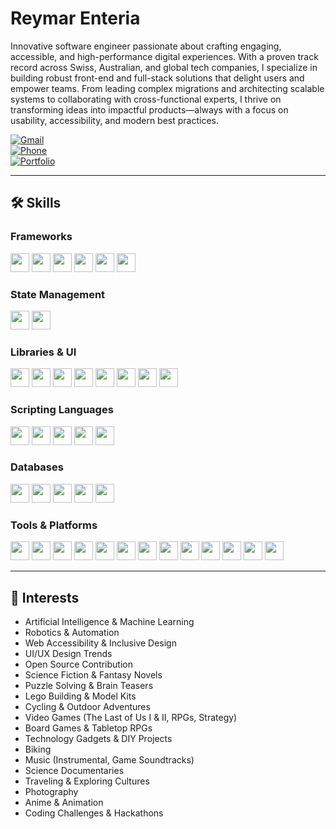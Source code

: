 # Reymar Enteria

Innovative software engineer passionate about crafting engaging, accessible, and high-performance digital experiences. With a proven track record across Swiss, Australian, and global tech companies, I specialize in building robust front-end and full-stack solutions that delight users and empower teams. From leading complex migrations and architecting scalable systems to collaborating with cross-functional experts, I thrive on transforming ideas into impactful products—always with a focus on usability, accessibility, and modern best practices.

[![Gmail](https://img.shields.io/badge/email-enteriarv@gmail.com-red?logo=gmail)](mailto:enteriarv@gmail.com)<br>
[![Phone](https://img.shields.io/badge/phone-%2B63%20935--277--8596-blue)](tel:+639352778596)<br>
[![Portfolio](https://img.shields.io/badge/Portfolio-mar--developer.github.io%2FReymar-blueviolet)](https://mar-developer.github.io/Reymar)

---

## 🛠️ Skills

### Frameworks
<img src="https://img.shields.io/badge/Vue.js-35495E?logo=vue.js&logoColor=4FC08D" height="30"> <img src="https://img.shields.io/badge/React-20232A?logo=react&logoColor=61DAFB" height="30"> <img src="https://img.shields.io/badge/Next.js-000?logo=next.js" height="30"> <img src="https://img.shields.io/badge/Node.js-339933?logo=node.js&logoColor=fff" height="30"> <img src="https://img.shields.io/badge/Express.js-000?logo=express&logoColor=fff" height="30"> <img src="https://img.shields.io/badge/Strapi-2E7EEA?logo=strapi&logoColor=fff" height="30">

### State Management
<img src="https://img.shields.io/badge/Pinia-FFD700?logo=pinia&logoColor=fff" height="30"> <img src="https://img.shields.io/badge/Redux-764ABC?logo=redux&logoColor=fff" height="30">

### Libraries & UI
<img src="https://img.shields.io/badge/Tailwind_CSS-38B2AC?logo=tailwind-css&logoColor=fff" height="30"> <img src="https://img.shields.io/badge/Material_UI-0081CB?logo=mui&logoColor=fff" height="30"> <img src="https://img.shields.io/badge/Anime.js-FF9E64?logo=anime&logoColor=fff" height="30"> <img src="https://img.shields.io/badge/Vuetify-1867C0?logo=vuetify&logoColor=fff" height="30"> <img src="https://img.shields.io/badge/Bootstrap-7952B3?logo=bootstrap&logoColor=fff" height="30"> <img src="https://img.shields.io/badge/Styled--Components-DB7093?logo=styled-components&logoColor=fff" height="30"> <img src="https://img.shields.io/badge/Quasar-1976D2?logo=quasar&logoColor=fff" height="30"> <img src="https://img.shields.io/badge/BootstrapVue-42B983?logo=bootstrapvue&logoColor=fff" height="30">

### Scripting Languages
<img src="https://img.shields.io/badge/JavaScript-F7DF1E?logo=javascript&logoColor=000" height="30"> <img src="https://img.shields.io/badge/TypeScript-3178C6?logo=typescript&logoColor=fff" height="30"> <img src="https://img.shields.io/badge/HTML5-E34F26?logo=html5&logoColor=fff" height="30"> <img src="https://img.shields.io/badge/CSS3-1572B6?logo=css3&logoColor=fff" height="30"> <img src="https://img.shields.io/badge/Sass-CC6699?logo=sass&logoColor=fff" height="30">

### Databases
<img src="https://img.shields.io/badge/MySQL-4479A1?logo=mysql&logoColor=fff" height="30"> <img src="https://img.shields.io/badge/PostgreSQL-4169E1?logo=postgresql&logoColor=fff" height="30"> <img src="https://img.shields.io/badge/MongoDB-47A248?logo=mongodb&logoColor=fff" height="30"> <img src="https://img.shields.io/badge/GraphQL-E10098?logo=graphql&logoColor=fff" height="30"> <img src="https://img.shields.io/badge/Sequelize-52B0E7?logo=sequelize&logoColor=fff" height="30">

### Tools & Platforms
<img src="https://img.shields.io/badge/Git-F05032?logo=git&logoColor=fff" height="30"> <img src="https://img.shields.io/badge/GitHub-181717?logo=github&logoColor=fff" height="30"> <img src="https://img.shields.io/badge/Vercel-000?logo=vercel&logoColor=fff" height="30"> <img src="https://img.shields.io/badge/Heroku-430098?logo=heroku&logoColor=fff" height="30"> <img src="https://img.shields.io/badge/WordPress-21759B?logo=wordpress&logoColor=fff" height="30"> <img src="https://img.shields.io/badge/Cloudinary-3448C5?logo=cloudinary&logoColor=fff" height="30"> <img src="https://img.shields.io/badge/Figma-F24E1E?logo=figma&logoColor=fff" height="30"> <img src="https://img.shields.io/badge/AWS-232F3E?logo=amazon-aws&logoColor=fff" height="30"> <img src="https://img.shields.io/badge/Storybook-FF4785?logo=storybook&logoColor=fff" height="30"> <img src="https://img.shields.io/badge/Jest-C21325?logo=jest&logoColor=fff" height="30"> <img src="https://img.shields.io/badge/NPM-CB3837?logo=npm&logoColor=fff" height="30"> <img src="https://img.shields.io/badge/Webpack-8DD6F9?logo=webpack&logoColor=fff" height="30"> <img src="https://img.shields.io/badge/Agile-0277BD?logo=agile&logoColor=fff" height="30">


---

## 🌱 Interests
- Artificial Intelligence & Machine Learning
- Robotics & Automation
- Web Accessibility & Inclusive Design
- UI/UX Design Trends
- Open Source Contribution
- Science Fiction & Fantasy Novels
- Puzzle Solving & Brain Teasers
- Lego Building & Model Kits
- Cycling & Outdoor Adventures
- Video Games (The Last of Us I & II, RPGs, Strategy)
- Board Games & Tabletop RPGs
- Technology Gadgets & DIY Projects
- Biking
- Music (Instrumental, Game Soundtracks)
- Science Documentaries
- Traveling & Exploring Cultures
- Photography
- Anime & Animation
- Coding Challenges & Hackathons
